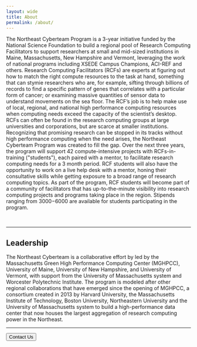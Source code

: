 ```yaml
---
layout: wide
title: About
permalink: /about/
---
```


The Northeast Cyberteam Program is a 3-year initiative funded by the National Science Foundation to build a regional pool of Research Computing Facilitators to support researchers at small and mid-sized institutions in Maine, Massachusetts, New Hampshire and Vermont, leveraging the work of national programs including XSEDE Campus Champions, ACI-REF and others. Research Computing Facilitators (RCFs) are experts at figuring out how to match the right compute resources to the task at hand, something that can stymie researchers who are, for example, sifting through billions of records to find a specific pattern of genes that correlates with a particular form of cancer; or examining massive quantities of sensor data to understand movements on the sea floor. The RCF’s job is to help make use of local, regional, and national high performance computing resources when computing needs exceed the capacity of the scientist’s desktop. RCFs can often be found in the research computing groups at large universities and corporations, but are scarce at smaller institutions. Recognizing that promising research can be stopped in its tracks without high performance computing when the need arises, the Northeast Cyberteam Program was created to fill the gap. Over the next three years, the program will support 42 compute-intensive projects with RCFs-in-training ("students"), each paired with a mentor, to facilitate research computing needs for a 3 month period. RCF students will also have the opportunity to work on a live help desk with a mentor, honing their consultative skills while getting exposure to a broad range of research computing topics. As part of the program, RCF students will become part of a community of facilitators that has up-to-the-minute visibility into research computing projects and programs taking place in the region. Stipends ranging from $3000-$6000 are available for students participating in the program.

<br>
<hr>

## Leadership

The Northeast Cyberteam is a collaborative effort by led by the Massachusetts Green High Performance Computing Center (MGHPCC), University of Maine, University of New Hampshire, and University of Vermont, with support from the University of Massachusetts system and Worcester Polytechnic Institute. The program is modeled after other regional collaborations that have emerged since the opening of MGHPCC, a consortium created in 2013 by Harvard University, the Massachusetts Institute of Technology, Boston University, Northeastern University and the University of Massachusetts system to build a high-performance data center that now houses the largest aggregation of research computing power in the Northeast.

<hr>

<a href="{{ site.baseurl }}/contact/"><button class="btn btn-primary">Contact Us</button></a>

